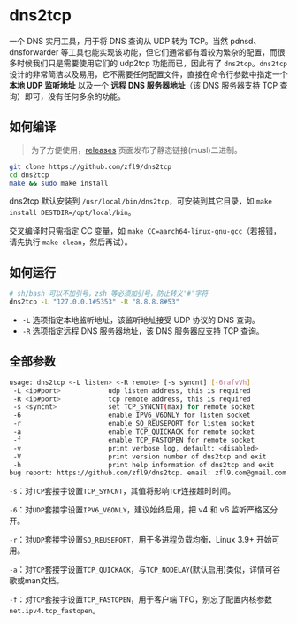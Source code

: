 # dns2tcp

一个 DNS 实用工具，用于将 DNS 查询从 UDP 转为 TCP。当然 pdnsd、dnsforwarder 等工具也能实现该功能，但它们通常都有着较为繁杂的配置，而很多时候我们只是需要使用它们的 udp2tcp 功能而已，因此有了 `dns2tcp`。`dns2tcp` 设计的非常简洁以及易用，它不需要任何配置文件，直接在命令行参数中指定一个 **本地 UDP 监听地址** 以及一个 **远程 DNS 服务器地址**（该 DNS 服务器支持 TCP 查询）即可，没有任何多余的功能。

## 如何编译

> 为了方便使用，[releases](https://github.com/zfl9/dns2tcp/releases) 页面发布了静态链接(musl)二进制。

```bash
git clone https://github.com/zfl9/dns2tcp
cd dns2tcp
make && sudo make install
```

dns2tcp 默认安装到 `/usr/local/bin/dns2tcp`，可安装到其它目录，如 `make install DESTDIR=/opt/local/bin`。

交叉编译时只需指定 CC 变量，如 `make CC=aarch64-linux-gnu-gcc`（若报错，请先执行 `make clean`，然后再试）。

## 如何运行

```bash
# sh/bash 可以不加引号，zsh 等必须加引号，防止转义'#'字符
dns2tcp -L "127.0.0.1#5353" -R "8.8.8.8#53"
```

- `-L` 选项指定本地监听地址，该监听地址接受 UDP 协议的 DNS 查询。
- `-R` 选项指定远程 DNS 服务器地址，该 DNS 服务器应支持 TCP 查询。

## 全部参数

```bash
usage: dns2tcp <-L listen> <-R remote> [-s syncnt] [-6rafvVh]
 -L <ip#port>            udp listen address, this is required
 -R <ip#port>            tcp remote address, this is required
 -s <syncnt>             set TCP_SYNCNT(max) for remote socket
 -6                      enable IPV6_V6ONLY for listen socket
 -r                      enable SO_REUSEPORT for listen socket
 -a                      enable TCP_QUICKACK for remote socket
 -f                      enable TCP_FASTOPEN for remote socket
 -v                      print verbose log, default: <disabled>
 -V                      print version number of dns2tcp and exit
 -h                      print help information of dns2tcp and exit
bug report: https://github.com/zfl9/dns2tcp. email: zfl9.com@gmail.com
```

`-s`：对`TCP`套接字设置`TCP_SYNCNT`，其值将影响`TCP`连接超时时间。

`-6`：对`UDP`套接字设置`IPV6_V6ONLY`，建议始终启用，把 v4 和 v6 监听严格区分开。

`-r`：对`UDP`套接字设置`SO_REUSEPORT`，用于多进程负载均衡，Linux 3.9+ 开始可用。

`-a`：对`TCP`套接字设置`TCP_QUICKACK`，与`TCP_NODELAY`(默认启用)类似，详情可谷歌或man文档。

`-f`：对`TCP`套接字设置`TCP_FASTOPEN`，用于客户端 TFO，别忘了配置内核参数`net.ipv4.tcp_fastopen`。
